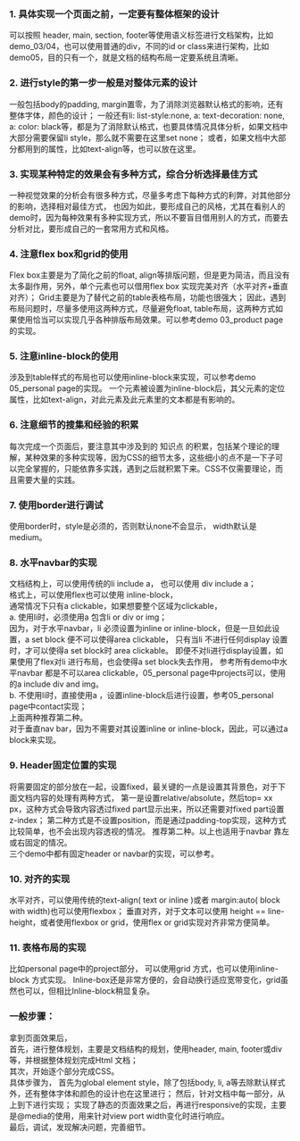 ### 1.	具体实现一个页面之前，一定要有整体框架的设计  
可以按照 header, main, section, footer等使用语义标签进行文档架构，比如demo_03/04，也可以使用普通的div，不同的id or class来进行架构，比如demo05，目的只有一个，就是文档的结构布局一定要系统且清晰。

### 2.	进行style的第一步一般是对整体元素的设计  
一般包括body的padding, margin置零，为了消除浏览器默认格式的影响，还有整体字体，颜色的设计；
一般还有li: list-style:none, a: text-decoration: none, a: color: black等，都是为了消除默认格式，也要具体情况具体分析，如果文档中大部分需要保留li style，那么就不需要在这里set none；
或者，如果文档中大部分都用到的属性，比如text-align等，也可以放在这里。

### 3.	实现某种特定的效果会有多种方式，综合分析选择最佳方式  
一种视觉效果的分析会有很多种方式，尽量多考虑下每种方式的利弊，对其他部分的影响，选择相对最佳方式，
也因为如此，要形成自己的风格，尤其在看别人的demo时，因为每种效果有多种实现方式，所以不要盲目借用别人的方式，而要去分析对比，要形成自己的一套常用方式和风格。

### 4.	注意flex box和grid的使用  
Flex box主要是为了简化之前的float, align等排版问题，但是更为简洁，而且没有太多副作用，另外，单个元素也可以借用flex box 实现完美对齐（水平对齐+垂直对齐）；
Grid主要是为了替代之前的table表格布局，功能也很强大；
因此，遇到布局问题时，尽量多使用这两种方式，尽量避免float, table布局，这两种方式如果使用恰当可以实现几乎各种排版布局效果。可以参考demo 03_product page的实现。

### 5.	注意inline-block的使用  
涉及到table样式的布局也可以使用inline-block来实现，可以参考demo 05_personal page的实现。
一个元素被设置为inline-block后，其父元素的定位属性，比如text-align，对此元素及此元素里的文本都是有影响的。

### 6.	注意细节的搜集和经验的积累  
每次完成一个页面后，要注意其中涉及到的 知识点 的积累，包括某个理论的理解，某种效果的多种实现等，因为CSS的细节太多，这些细小的点不是一下子可以完全掌握的，只能依靠多实践，遇到之后就积累下来。CSS不仅需要理论，而且需要大量的实践。

### 7.	使用border进行调试  
使用border时，style是必须的，否则默认none不会显示， width默认是medium。
 
### 8.	水平navbar的实现    
文档结构上，可以使用传统的li include a， 也可以使用 div include a；  
格式上，可以使用flex也可以使用 inline-block，  
通常情况下只有a clickable，如果想要整个区域为clickable，  
a.	使用li时，必须使用a 包含li or div or img；  
因为，对于水平navbar，li 必须设置为inline or inline-block，但是一旦如此设置，a set block 便不可以使得area clickable，
只有当li 不进行任何display 设置时，才可以使得a set block时 area clickable。
即便不对li进行display设置，如果使用了flex对li 进行布局，也会使得a set block失去作用，
参考所有demo中水平navbar 都是不可以area clickable，05_personal page中projects可以，使用的a include div and img。  
b.	不使用li时，直接使用a ，设置inline-block后进行设置，参考05_personal page中contact实现；  
上面两种推荐第二种。   
对于垂直nav bar，因为不需要对其设置inline or inline-block，因此，可以通过a block来实现。   
 
### 9.	Header固定位置的实现     
将需要固定的部分放在一起，设置fixed，最关键的一点是设置其背景色，对于下面文档内容的处理有两种方式，
第一是设置relative/absolute，然后top= xx px，这种方式会导致内容透过fixed part显示出来，所以还需要对fixed part设置z-index；
第二种方式是不设置position，而是通过padding-top实现，这种方式比较简单，也不会出现内容透视的情况。
推荐第二种。以上也适用于navbar 靠左或右固定的情况。  
三个demo中都有固定header or navbar的实现，可以参考。

### 10.	对齐的实现  
水平对齐，可以使用传统的text-align( text or inline )或者 margin:auto( block with width)也可以使用flexbox；
垂直对齐，对于文本可以使用 height == line-height，或者使用flexbox  or grid，使用flex or grid实现对齐非常方便简单。

### 11.	表格布局的实现  
比如personal page中的project部分，
可以使用grid 方式，也可以使用inline-block 方式实现。
Inline-box还是非常方便的，会自动换行适应宽带变化，grid虽然也可以，但相比Inline-block稍显复杂。


### 一般步骤：  
拿到页面效果后，  
首先，进行整体规划，主要是文档结构的规划，使用header, main, footer或div等，并根据整体规划完成Html 文档；  
其次，开始逐个部分完成CSS。  
具体步骤为，
首先为global element style，除了包括body, li, a等去除默认样式外，还有整体字体和颜色的设计也在这里进行；
然后，针对文档中每一部分，从上到下进行实现；
实现了静态的页面效果之后，再进行responsive的实现，主要是@media的使用，用来针对view port width变化时进行响应。  
最后，调试，发现解决问题，完善细节。
